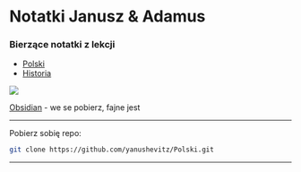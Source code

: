 # Notatki Janusz & Adamus

### Bierzące notatki z lekcji

- [Polski](https://github.com/yanushevitz/Polski/tree/master/Polski)
- [Historia](https://github.com/yanushevitz/Polski/tree/master/Historia)

![](https://obsidian.md/images/screenshot-1.0-hero-combo.png)

[Obsidian](https://obsidian.md/) - we se pobierz, fajne jest

---

Pobierz sobię repo:

```bash
git clone https://github.com/yanushevitz/Polski.git
```

---
